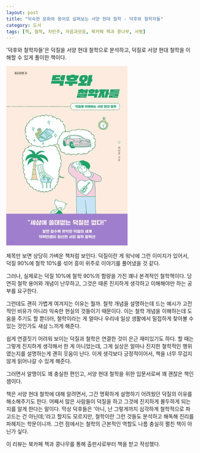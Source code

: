 ```yaml
---
layout: post
title: "익숙한 문화와 용어로 살펴보는 서양 현대 철학 - 덕후와 철학자들"
category: 도서
tags: [책, 철학, 차민주, 자음과모음, 북카페 책과 콩나무, 서평]
---
```


'덕후와 철학자들'은
덕질을 서양 현대 철학으로 분석하고,
덕질로 서양 현대 철학을 이해할 수 있게 풀이한 책이다.

![표지](/images/book/geek-and-philosopher-book-h480.jpg)

제목만 보면 상당히 가벼운 책처럼 보인다.
덕질이란 게 워낙에 그런 이미지가 있어서,
덕질 90%에 철학 10%를 섞어 흥미 위주로 이야기를 풀어냈을 것 같다.

그러나, 실제로는 덕질 10%에 철학 90%의 함량을 가진 꽤나 본격적인 철학책이다.
당연히 철학 용어와 개념이 난무하고,
그것은 때론 진지하게 생각하고 이해해야만 하는 공부를 요구한다.

그런데도 괜히 가볍게 여겨지는 이유는 뭘까.
철학 개념을 설명하는데 드는 예시가 고전적인 비유가 아니라 익숙한 현실의 것들이기 때문이다.
이는 철학 개념을 이해하는데 도움을 주기도 할 뿐더러,
철학이라는 게 얼마나 우리네 일상 생활에서 밀접하게 찾아볼 수 있는 것인가도 새삼 느끼게 해준다.

쉽게 연결짓기 어려워 보이는 덕질과 철학은 연결한 것이 은근 재미있기도 하다.
할 때는 그렇게 진지하게 생각해서 한 게 아니었는데,
그게 실상은 얼마나 진지한 철학적인 행위였는지를 설명하는게 괜히 웃음이 난다.
이게 생각보다 긍정적이어서, 책을 너무 무겁지 않게 읽어나갈 수 있게 해준다.

그러면서 알맹이도 꽤 충실한 편인고,
서양 현대 철학을 위한 입문서로써 꽤 괜찮은 책인 셈이다.

책은 서양 현대 철학에 대해 알려면서,
그간 명확하게 설명하기 어려웠던 덕질의 이유를 해소해주기도 한다.
어째서 많은 사람들이 덕질을 하고 그것에 진지하게 몰두하게 되는지를 알게 한다는 말이다.
막상 덕후들은 '아니, 난 그렇게까지 심각하게 철학적으로 파고드는 건 아닌데;'라고 할지도 모르지만,
철학이란 그런 것들도 분석하고 해독해 진리를 파헤치는 학문이니까.
그런 점에서는 철학의 근본적인 역할도 나름 충실히 펼친 책이 아닌가 싶다.



<div class="im im-info">
이 리뷰는 북카페 책과 콩나무를 통해 출판사로부터 책을 받고 작성했다.
</div>
